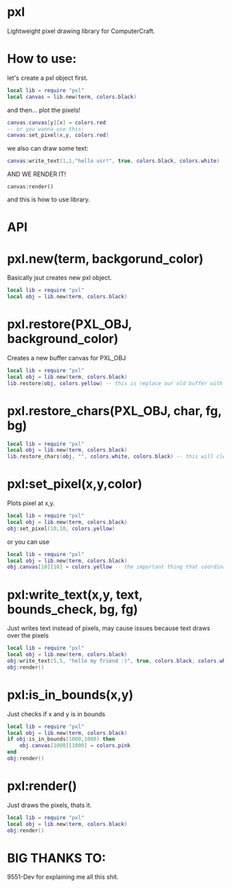 # pxl
Lightweight pixel drawing library for ComputerCraft.

# How to use:
let's create a pxl object first.
```lua
local lib = require "pxl"
local canvas = lib.new(term, colors.black)
```

and then... plot the pixels!
```lua
canvas.canvas[y][x] = colors.red
-- or you wanna use this:
canvas:set_pixel(x,y, colors.red)
```

we also can draw some text:
```lua
canvas:write_text(1,1,"hello usr!", true, colors.black, colors.white)
```

AND WE RENDER IT!
```
canvas:render()
```

and this is how to use library.

# API
# pxl.new(term, backgorund_color)
Basically jsut creates new pxl object.
```lua
local lib = require "pxl"
local obj = lib.new(term, colors.black)
```

# pxl.restore(PXL_OBJ, background_color)
Creates a new buffer canvas for PXL_OBJ
```lua
local lib = require "pxl"
local obj = lib.new(term, colors.black)
lib.restore(obj, colors.yellow) -- this is replace our old buffer with black colors to new with yellow colors.
```

# pxl.restore_chars(PXL_OBJ, char, fg, bg)
```lua
local lib = require "pxl"
local obj = lib.new(term, colors.black)
lib.restore_chars(obj, "", colors.white, colors.black) -- this will clear chars buffer because chars with zero(like "") length just ignored.
```

# pxl:set_pixel(x,y,color)
Plots pixel at x,y.
```lua
local lib = require "pxl"
local obj = lib.new(term, colors.black)
obj:set_pixel(10,10, colors.yellow)
```
or you can use
```lua
local lib = require "pxl"
local obj = lib.new(term, colors.black)
obj.canvas[10][10] = colors.yellow -- the important thing that coordinates are Y,X not X,Y
```

# pxl:write_text(x,y, text, bounds_check, bg, fg)
Just writes text instead of pixels, may cause issues because text draws over the pixels
```lua
local lib = require "pxl"
local obj = lib.new(term, colors.black)
obj:write_text(5,5, "hello my friend :)", true, colors.black, colors.white)
obj:render()
```

# pxl:is_in_bounds(x,y)
Just checks if x and y is in bounds
```lua
local lib = require "pxl"
local obj = lib.new(term, colors.black)
if obj:is_in_bounds(1000,1000) then
    obj.canvas[1000][1000] = colors.pink
end
obj:render()
```

# pxl:render()
Just draws the pixels, thats it.
```lua
local lib = require "pxl"
local obj = lib.new(term, colors.black)
obj:render()
```

# BIG THANKS TO:
9551-Dev for explaining me all this shit.
